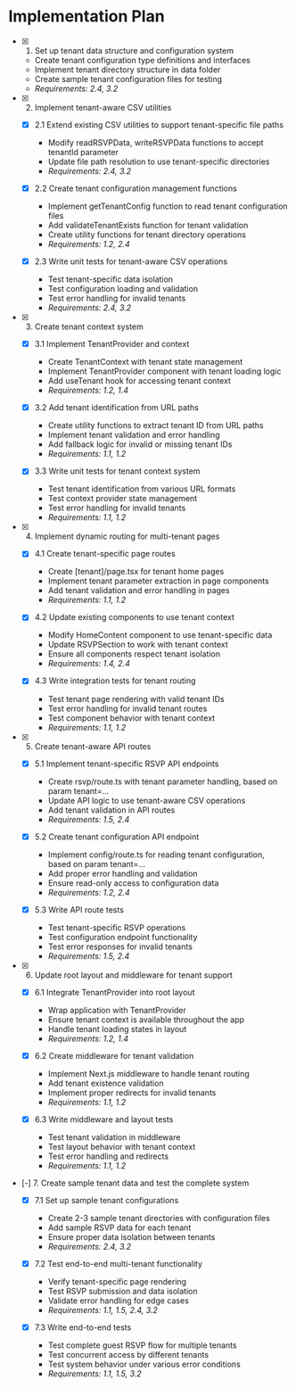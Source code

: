 # Implementation Plan

- [x] 1. Set up tenant data structure and configuration system
  - Create tenant configuration type definitions and interfaces
  - Implement tenant directory structure in data folder
  - Create sample tenant configuration files for testing
  - _Requirements: 2.4, 3.2_

- [x] 2. Implement tenant-aware CSV utilities
  - [x] 2.1 Extend existing CSV utilities to support tenant-specific file paths
    - Modify readRSVPData, writeRSVPData functions to accept tenantId parameter
    - Update file path resolution to use tenant-specific directories
    - _Requirements: 2.4, 3.2_

  - [x] 2.2 Create tenant configuration management functions
    - Implement getTenantConfig function to read tenant configuration files
    - Add validateTenantExists function for tenant validation
    - Create utility functions for tenant directory operations
    - _Requirements: 1.2, 2.4_

  - [x] 2.3 Write unit tests for tenant-aware CSV operations
    - Test tenant-specific data isolation
    - Test configuration loading and validation
    - Test error handling for invalid tenants
    - _Requirements: 2.4, 3.2_

- [x] 3. Create tenant context system
  - [x] 3.1 Implement TenantProvider and context
    - Create TenantContext with tenant state management
    - Implement TenantProvider component with tenant loading logic
    - Add useTenant hook for accessing tenant context
    - _Requirements: 1.2, 1.4_

  - [x] 3.2 Add tenant identification from URL paths
    - Create utility functions to extract tenant ID from URL paths
    - Implement tenant validation and error handling
    - Add fallback logic for invalid or missing tenant IDs
    - _Requirements: 1.1, 1.2_

  - [x] 3.3 Write unit tests for tenant context system
    - Test tenant identification from various URL formats
    - Test context provider state management
    - Test error handling for invalid tenants
    - _Requirements: 1.1, 1.2_

- [x] 4. Implement dynamic routing for multi-tenant pages
  - [x] 4.1 Create tenant-specific page routes
    - Create [tenant]/page.tsx for tenant home pages
    - Implement tenant parameter extraction in page components
    - Add tenant validation and error handling in pages
    - _Requirements: 1.1, 1.2_

  - [x] 4.2 Update existing components to use tenant context
    - Modify HomeContent component to use tenant-specific data
    - Update RSVPSection to work with tenant context
    - Ensure all components respect tenant isolation
    - _Requirements: 1.4, 2.4_

  - [x] 4.3 Write integration tests for tenant routing
    - Test tenant page rendering with valid tenant IDs
    - Test error handling for invalid tenant routes
    - Test component behavior with tenant context
    - _Requirements: 1.1, 1.2_

- [x] 5. Create tenant-aware API routes
  - [x] 5.1 Implement tenant-specific RSVP API endpoints
    - Create rsvp/route.ts with tenant parameter handling, based on param tenant=...
    - Update API logic to use tenant-aware CSV operations
    - Add tenant validation in API routes
    - _Requirements: 1.5, 2.4_

  - [x] 5.2 Create tenant configuration API endpoint
    - Implement config/route.ts for reading tenant configuration, based on param tenant=...
    - Add proper error handling and validation
    - Ensure read-only access to configuration data
    - _Requirements: 1.2, 2.4_

  - [x] 5.3 Write API route tests
    - Test tenant-specific RSVP operations
    - Test configuration endpoint functionality
    - Test error responses for invalid tenants
    - _Requirements: 1.5, 2.4_

- [x] 6. Update root layout and middleware for tenant support
  - [x] 6.1 Integrate TenantProvider into root layout
    - Wrap application with TenantProvider
    - Ensure tenant context is available throughout the app
    - Handle tenant loading states in layout
    - _Requirements: 1.2, 1.4_

  - [x] 6.2 Create middleware for tenant validation
    - Implement Next.js middleware to handle tenant routing
    - Add tenant existence validation
    - Implement proper redirects for invalid tenants
    - _Requirements: 1.1, 1.2_

  - [x] 6.3 Write middleware and layout tests
    - Test tenant validation in middleware
    - Test layout behavior with tenant context
    - Test error handling and redirects
    - _Requirements: 1.1, 1.2_

- [-] 7. Create sample tenant data and test the complete system
  - [x] 7.1 Set up sample tenant configurations
    - Create 2-3 sample tenant directories with configuration files
    - Add sample RSVP data for each tenant
    - Ensure proper data isolation between tenants
    - _Requirements: 2.4, 3.2_

  - [x] 7.2 Test end-to-end multi-tenant functionality
    - Verify tenant-specific page rendering
    - Test RSVP submission and data isolation
    - Validate error handling for edge cases
    - _Requirements: 1.1, 1.5, 2.4, 3.2_

  - [x] 7.3 Write end-to-end tests
    - Test complete guest RSVP flow for multiple tenants
    - Test concurrent access by different tenants
    - Test system behavior under various error conditions
    - _Requirements: 1.1, 1.5, 3.2_
